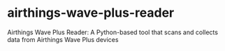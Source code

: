 # airthings-wave-plus-reader
Airthings Wave Plus Reader: A Python-based tool that scans and collects data from Airthings Wave Plus devices
